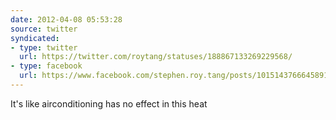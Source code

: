 ```yaml
---
date: 2012-04-08 05:53:28
source: twitter
syndicated:
- type: twitter
  url: https://twitter.com/roytang/statuses/188867133269229568/
- type: facebook
  url: https://www.facebook.com/stephen.roy.tang/posts/10151437666458912
---
```


It's like airconditioning has no effect in this heat
